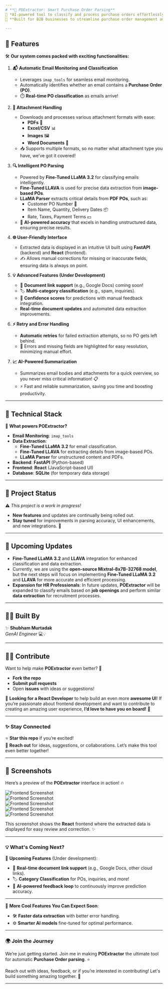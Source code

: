 ```yaml
---
# **📧 POExtractor: Smart Purchase Order Parsing**  
🚀 *AI-powered tool to classify and process purchase orders effortlessly!*  
💼 **Built for B2B businesses to streamline purchase order management and optimize workflows.**  

---
```


## 🌟 **Features**  
🛠️ **Our system comes packed with exciting functionalities:**

1. **📬 Automatic Email Monitoring and Classification**  
   - Leverages `imap_tools` for seamless email monitoring.  
   - Automatically identifies whether an email contains a **Purchase Order (PO)**.  
   - ⏱️ **Real-time PO classification** as emails arrive!

2. **📂 Attachment Handling**  
   - Downloads and processes various attachment formats with ease:  
     - **PDFs** 📝  
     - **Excel/CSV** 📊  
     - **Images** 🖼️  
     - **Word Documents** 📄  
   - 📥 Supports multiple formats, so no matter what attachment type you have, we’ve got it covered!

3. **🔍 Intelligent PO Parsing**  
   - Powered by **Fine-Tuned LLaMA 3.2** for classifying emails intelligently.  
   - **Fine-Tuned LLAVA** is used for precise data extraction from **image-based POs**.  
   - **LLaMA Parser** extracts critical details from **PDF POs**, such as:  
     - Customer PO Number 📑  
     - Item Name, Quantity, Delivery Dates 📦  
     - Rate, Taxes, Payment Terms 💵  
   - 🧠 **AI-powered accuracy** that excels in handling unstructured data, ensuring precise results.

4. **🌐 User-Friendly Interface**  
   - Extracted data is displayed in an intuitive UI built using **FastAPI** (backend) and **React** (frontend).  
   - ✍️ Allows manual corrections for missing or inaccurate fields, ensuring data is always on point.

5. **💡 Advanced Features (Under Development)**  
   - 📄 **Document link support** (e.g., Google Docs) coming soon!  
   - 🏷️ **Multi-category classification** (e.g., spam, inquiries).  
   - 🧮 **Confidence scores** for predictions with manual feedback integration.  
   - **Real-time document updates** and automated data extraction improvements.

6. **⚡ Retry and Error Handling**  
   - **Automatic retries** for failed extraction attempts, so no PO gets left behind.  
   - 🚨 Errors and missing fields are highlighted for easy resolution, minimizing manual effort.

7. **📈 AI-Powered Summarization**  
   - Summarizes email bodies and attachments for a quick overview, so you never miss critical information! 📋  
   - ⚡ Fast and reliable summarization, saving you time and boosting productivity.

---

## 🚧 **Technical Stack**  

🔧 **What powers POExtractor?**  

- **Email Monitoring**: `imap_tools`  
- **Data Extraction**:  
  - **Fine-Tuned LLaMA 3.2** for email classification.  
  - **Fine-Tuned LLAVA** for extracting details from image-based POs.  
  - **LLaMA Parser** for unstructured content and PDFs.  
- **Backend**: **FastAPI** (Python-based)  
- **Frontend**: **React** (JavaScript-based UI)  
- **Database**: **SQLite** (for temporary data storage)

---

## 🚧 **Project Status**  
⚠️ *This project is a work in progress!*  
- **New features** and updates are continually being rolled out.  
- **Stay tuned** for improvements in parsing accuracy, UI enhancements, and new integrations. 🚀

---

## 🚀 **Upcoming Updates**  
- **Fine-Tuned LLaMA 3.2** and **LLAVA** integration for enhanced classification and data extraction.  
- Currently, we are using the **open-source Mixtral-8x7B-32768 model**, but the next steps will focus on implementing **Fine-Tuned LLaMA 3.2** and **LLAVA** for more accurate and efficient processing.  
- **Expansion for HR Professionals**: In future updates, **POExtractor** will be expanded to classify emails based on **job openings** and perform similar **data extraction** for recruitment processes.  

---

## 👨‍💻 **Built By**  
✨ **Shubham Murtadak**  
*GenAI Engineer* 💻💡  

---

## 👩‍💻 **Contribute**  
Want to help make **POExtractor** even better? 🎉  
- **Fork the repo**  
- **Submit pull requests**  
- Open **issues** with ideas or suggestions!  

🚀 **Looking for a React Developer** to help build an even more **awesome UI**! If you’re passionate about frontend development and want to contribute to creating an amazing user experience, **I’d love to have you on board!** 🌟

---

### ✨ **Stay Connected**  
⭐ **Star this repo** if you’re excited!  
🙌 **Reach out** for ideas, suggestions, or collaborations. Let’s make this tool even better together!  

---

## 📸 **Screenshots**

Here’s a preview of the **POExtractor** interface in action! 🔥

![Frontend Screenshot](screenshots/uia.png)  
![Frontend Screenshot](screenshots/uib.png)  
![Frontend Screenshot](screenshots/uic.png)  
![Frontend Screenshot](screenshots/uid.png)  
![Frontend Screenshot](screenshots/uie.png)  

This screenshot shows the **React** frontend where the extracted data is displayed for easy review and correction. ✨

---

### 💡 **What's Coming Next?**

🚀 **Upcoming Features** (Under development):
- 🔄 **Real-time document link support** (e.g., Google Docs, other cloud links).  
- 🏷️ **Category Classification** for POs, inquiries, and more!  
- 💬 **AI-powered feedback loop** to continuously improve prediction accuracy.

---

🔧 **More Cool Features You Can Expect Soon**:
- 🛠️ **Faster data extraction** with better error handling.  
- ⚙️ **Smarter AI models** fine-tuned for optimal performance.

---

### 🌍 **Join the Journey**  
We’re just getting started. Join me in making **POExtractor** the ultimate tool for automatic **Purchase Order parsing**. ⭐  

Reach out with ideas, feedback, or if you’re interested in contributing! Let's build something amazing together. 🚀

---
